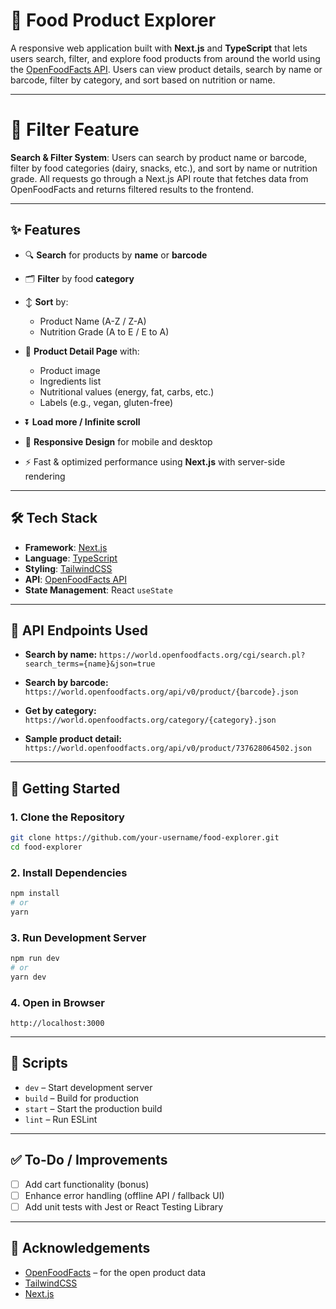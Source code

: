 
# 🥫 Food Product Explorer

A responsive web application built with **Next.js** and **TypeScript** that lets users search, filter, and explore food products from around the world using the [OpenFoodFacts API](https://world.openfoodfacts.org/). Users can view product details, search by name or barcode, filter by category, and sort based on nutrition or name.

---
# 🧮 Filter Feature

**Search & Filter System**: Users can search by product name or barcode, filter by food categories (dairy, snacks, etc.), and sort by name or nutrition grade. All requests go through a Next.js API route that fetches data from OpenFoodFacts and returns filtered results to the frontend.

---

## ✨ Features

* 🔍 **Search** for products by **name** or **barcode**
* 🗂 **Filter** by food **category**
* ↕️ **Sort** by:

  * Product Name (A-Z / Z-A)
  * Nutrition Grade (A to E / E to A)
* 📄 **Product Detail Page** with:

  * Product image
  * Ingredients list
  * Nutritional values (energy, fat, carbs, etc.)
  * Labels (e.g., vegan, gluten-free)
* ⏬ **Load more / Infinite scroll**
* 📱 **Responsive Design** for mobile and desktop
* ⚡ Fast & optimized performance using **Next.js** with server-side rendering

---

## 🛠 Tech Stack

* **Framework**: [Next.js](https://nextjs.org/)
* **Language**: [TypeScript](https://www.typescriptlang.org/)
* **Styling**: [TailwindCSS](https://tailwindcss.com/)
* **API**: [OpenFoodFacts API](https://world.openfoodfacts.org/)
* **State Management**: React `useState`

---

## 🔗 API Endpoints Used

* **Search by name:**
  `https://world.openfoodfacts.org/cgi/search.pl?search_terms={name}&json=true`

* **Search by barcode:**
  `https://world.openfoodfacts.org/api/v0/product/{barcode}.json`

* **Get by category:**
  `https://world.openfoodfacts.org/category/{category}.json`

* **Sample product detail:**
  `https://world.openfoodfacts.org/api/v0/product/737628064502.json`

---

## 🧪 Getting Started

### 1. Clone the Repository

```bash
git clone https://github.com/your-username/food-explorer.git
cd food-explorer
```

### 2. Install Dependencies

```bash
npm install
# or
yarn
```

### 3. Run Development Server

```bash
npm run dev
# or
yarn dev
```

### 4. Open in Browser

```
http://localhost:3000
```

---

## 🧼 Scripts

* `dev` – Start development server
* `build` – Build for production
* `start` – Start the production build
* `lint` – Run ESLint

---

## ✅ To-Do / Improvements

* [ ] Add cart functionality (bonus)
* [ ] Enhance error handling (offline API / fallback UI)
* [ ] Add unit tests with Jest or React Testing Library

---

## 🙌 Acknowledgements

* [OpenFoodFacts](https://world.openfoodfacts.org/) – for the open product data
* [TailwindCSS](https://tailwindcss.com/)
* [Next.js](https://nextjs.org/)


